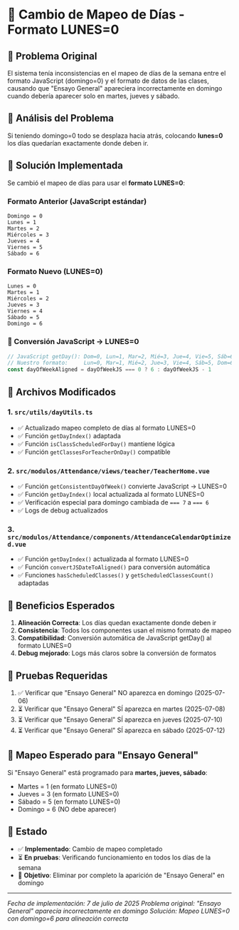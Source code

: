 # 🔄 Cambio de Mapeo de Días - Formato LUNES=0

## 📅 Problema Original
El sistema tenía inconsistencias en el mapeo de días de la semana entre el formato JavaScript (domingo=0) y el formato de datos de las clases, causando que "Ensayo General" apareciera incorrectamente en domingo cuando debería aparecer solo en martes, jueves y sábado.

## 🔧 Análisis del Problema
Si teniendo domingo=0 todo se desplaza hacia atrás, colocando **lunes=0** los días quedarían exactamente donde deben ir.

## 🔄 Solución Implementada
Se cambió el mapeo de días para usar el **formato LUNES=0**:

### Formato Anterior (JavaScript estándar)
```
Domingo = 0
Lunes = 1
Martes = 2
Miércoles = 3
Jueves = 4
Viernes = 5
Sábado = 6
```

### Formato Nuevo (LUNES=0)
```
Lunes = 0
Martes = 1
Miércoles = 2
Jueves = 3
Viernes = 4
Sábado = 5
Domingo = 6
```

### 🔄 Conversión JavaScript → LUNES=0
```javascript
// JavaScript getDay(): Dom=0, Lun=1, Mar=2, Mié=3, Jue=4, Vie=5, Sáb=6
// Nuestro formato:     Lun=0, Mar=1, Mié=2, Jue=3, Vie=4, Sáb=5, Dom=6
const dayOfWeekAligned = dayOfWeekJS === 0 ? 6 : dayOfWeekJS - 1
```

## 📁 Archivos Modificados

### 1. `src/utils/dayUtils.ts`
- ✅ Actualizado mapeo completo de días al formato LUNES=0
- ✅ Función `getDayIndex()` adaptada
- ✅ Función `isClassScheduledForDay()` mantiene lógica
- ✅ Función `getClassesForTeacherOnDay()` compatible

### 2. `src/modulos/Attendance/views/teacher/TeacherHome.vue`
- ✅ Función `getConsistentDayOfWeek()` convierte JavaScript → LUNES=0
- ✅ Función `getDayIndex()` local actualizada al formato LUNES=0
- ✅ Verificación especial para domingo cambiada de `=== 7` a `=== 6`
- ✅ Logs de debug actualizados

### 3. `src/modulos/Attendance/components/AttendanceCalendarOptimized.vue`
- ✅ Función `getDayIndex()` actualizada al formato LUNES=0
- ✅ Función `convertJSDateToAligned()` para conversión automática
- ✅ Funciones `hasScheduledClasses()` y `getScheduledClassesCount()` adaptadas

## 🎯 Beneficios Esperados
1. **Alineación Correcta**: Los días quedan exactamente donde deben ir
2. **Consistencia**: Todos los componentes usan el mismo formato de mapeo
3. **Compatibilidad**: Conversión automática de JavaScript getDay() al formato LUNES=0
4. **Debug mejorado**: Logs más claros sobre la conversión de formatos

## 🧪 Pruebas Requeridas
1. ✅ Verificar que "Ensayo General" NO aparezca en domingo (2025-07-06)
2. ⏳ Verificar que "Ensayo General" SÍ aparezca en martes (2025-07-08) 
3. ⏳ Verificar que "Ensayo General" SÍ aparezca en jueves (2025-07-10)  
4. ⏳ Verificar que "Ensayo General" SÍ aparezca en sábado (2025-07-12)

## 📝 Mapeo Esperado para "Ensayo General"
Si "Ensayo General" está programado para **martes, jueves, sábado**:
- Martes = 1 (en formato LUNES=0)
- Jueves = 3 (en formato LUNES=0)  
- Sábado = 5 (en formato LUNES=0)
- Domingo = 6 (NO debe aparecer)

## 🎉 Estado
- ✅ **Implementado**: Cambio de mapeo completado
- ⏳ **En pruebas**: Verificando funcionamiento en todos los días de la semana
- 🎯 **Objetivo**: Eliminar por completo la aparición de "Ensayo General" en domingo

---
*Fecha de implementación: 7 de julio de 2025*
*Problema original: "Ensayo General" aparecía incorrectamente en domingo*
*Solución: Mapeo LUNES=0 con domingo=6 para alineación correcta*
